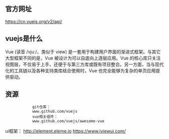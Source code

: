 ## 官方网址
https://cn.vuejs.org/v2/api/

## vuejs是什么
Vue (读音 /vjuː/，类似于 view) 是一套用于构建用户界面的渐进式框架。与其它大型框架不同的是，Vue 被设计为可以自底向上逐层应用。Vue 的核心库只关注视图层，不仅易于上手，还便于与第三方库或既有项目整合。另一方面，当与现代化的工具链以及各种支持类库结合使用时，Vue 也完全能够为复杂的单页应用提供驱动。

## 资源
                git仓库：
                www.github.com/vuejs
                vue相关组件：
                www.github.com/vuejs/awesome-vue

ui框架：
            http://element.eleme.io
            https://www.iviewui.com/